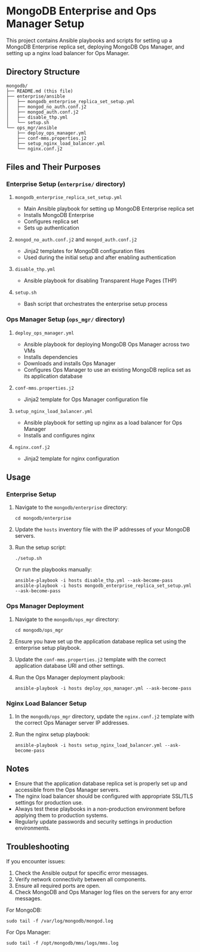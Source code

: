 # MongoDB Enterprise and Ops Manager Setup

This project contains Ansible playbooks and scripts for setting up a MongoDB Enterprise replica set, deploying MongoDB Ops Manager, and setting up a nginx load balancer for Ops Manager.

## Directory Structure

```
mongodb/
├── README.md (this file)
├── enterprise/ansible
│   ├── mongodb_enterprise_replica_set_setup.yml
│   ├── mongod_no_auth.conf.j2
│   ├── mongod_auth.conf.j2
│   ├── disable_thp.yml
│   └── setup.sh
└── ops_mgr/ansible
    ├── deploy_ops_manager.yml
    ├── conf-mms.properties.j2
    ├── setup_nginx_load_balancer.yml
    └── nginx.conf.j2
```

## Files and Their Purposes

### Enterprise Setup (`enterprise/` directory)

1. `mongodb_enterprise_replica_set_setup.yml`
   - Main Ansible playbook for setting up MongoDB Enterprise replica set
   - Installs MongoDB Enterprise
   - Configures replica set
   - Sets up authentication

2. `mongod_no_auth.conf.j2` and `mongod_auth.conf.j2`
   - Jinja2 templates for MongoDB configuration files
   - Used during the initial setup and after enabling authentication

3. `disable_thp.yml`
   - Ansible playbook for disabling Transparent Huge Pages (THP)

4. `setup.sh`
   - Bash script that orchestrates the enterprise setup process

### Ops Manager Setup (`ops_mgr/` directory)

1. `deploy_ops_manager.yml`
   - Ansible playbook for deploying MongoDB Ops Manager across two VMs
   - Installs dependencies
   - Downloads and installs Ops Manager
   - Configures Ops Manager to use an existing MongoDB replica set as its application database

2. `conf-mms.properties.j2`
   - Jinja2 template for Ops Manager configuration file

3. `setup_nginx_load_balancer.yml`
   - Ansible playbook for setting up nginx as a load balancer for Ops Manager
   - Installs and configures nginx

4. `nginx.conf.j2`
   - Jinja2 template for nginx configuration

## Usage

### Enterprise Setup

1. Navigate to the `mongodb/enterprise` directory:
   ```
   cd mongodb/enterprise
   ```

2. Update the `hosts` inventory file with the IP addresses of your MongoDB servers.

3. Run the setup script:
   ```
   ./setup.sh
   ```

   Or run the playbooks manually:
   ```
   ansible-playbook -i hosts disable_thp.yml --ask-become-pass
   ansible-playbook -i hosts mongodb_enterprise_replica_set_setup.yml --ask-become-pass
   ```

### Ops Manager Deployment

1. Navigate to the `mongodb/ops_mgr` directory:
   ```
   cd mongodb/ops_mgr
   ```

2. Ensure you have set up the application database replica set using the enterprise setup playbook.

3. Update the `conf-mms.properties.j2` template with the correct application database URI and other settings.

4. Run the Ops Manager deployment playbook:
   ```
   ansible-playbook -i hosts deploy_ops_manager.yml --ask-become-pass
   ```

### Nginx Load Balancer Setup

1. In the `mongodb/ops_mgr` directory, update the `nginx.conf.j2` template with the correct Ops Manager server IP addresses.

2. Run the nginx setup playbook:
   ```
   ansible-playbook -i hosts setup_nginx_load_balancer.yml --ask-become-pass
   ```

## Notes

- Ensure that the application database replica set is properly set up and accessible from the Ops Manager servers.
- The nginx load balancer should be configured with appropriate SSL/TLS settings for production use.
- Always test these playbooks in a non-production environment before applying them to production systems.
- Regularly update passwords and security settings in production environments.

## Troubleshooting

If you encounter issues:

1. Check the Ansible output for specific error messages.
2. Verify network connectivity between all components.
3. Ensure all required ports are open.
4. Check MongoDB and Ops Manager log files on the servers for any error messages.

For MongoDB:
```
sudo tail -f /var/log/mongodb/mongod.log
```

For Ops Manager:
```
sudo tail -f /opt/mongodb/mms/logs/mms.log
```